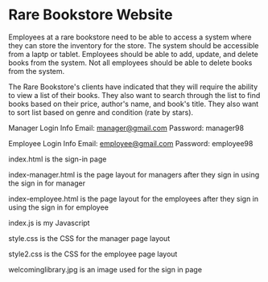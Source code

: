 #      Rare Bookstore Website
Employees at a rare bookstore need to be able to access a system where they can store the inventory for the store.
The system should be accessible from a laptp or tablet.
Employees should be able to add, update, and delete books from the system.
Not all employees should be able to delete books from the system.

The Rare Bookstore's clients have indicated that they will require the ability to view a list of their books.
They also want to search through the list to find books based on their price, author's name, and book's title.
They also want to sort list based on genre and condition (rate by stars).

Manager Login Info
Email: manager@gmail.com
Password: manager98

Employee Login Info
Email: employee@gmail.com
Password: employee98

index.html is the sign-in page

index-manager.html is the page layout for managers after they sign in using the sign in for manager

index-employee.html is the page layout for the employees after they sign in using the sign in for employee

index.js is my Javascript

style.css is the CSS for the manager page layout

style2.css is the CSS for the employee page layout

welcominglibrary.jpg is an image used for the sign in page
